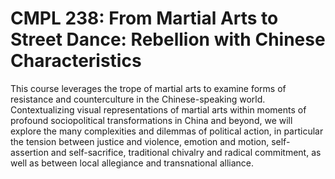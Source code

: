 # CMPL 238: From Martial Arts to Street Dance: Rebellion with Chinese Characteristics

This course leverages the trope of martial arts to examine forms of resistance and counterculture in the Chinese-speaking world. Contextualizing visual representations of martial arts within moments of profound sociopolitical transformations in China and beyond, we will explore the many complexities and dilemmas of political action, in particular the tension between justice and violence, emotion and motion, self-assertion and self-sacrifice, traditional chivalry and radical commitment, as well as between local allegiance and transnational alliance.